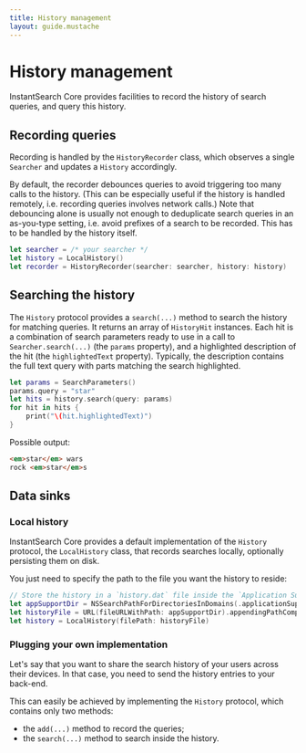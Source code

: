 ```yaml
---
title: History management
layout: guide.mustache
---
```


# History management

InstantSearch Core provides facilities to record the history of search queries, and query this history.

## Recording queries

Recording is handled by the `HistoryRecorder` class, which observes a single `Searcher` and updates a `History` accordingly.

By default, the recorder debounces queries to avoid triggering too many calls to the history. (This can be especially useful if the history is handled remotely, i.e. recording queries involves network calls.) Note that debouncing alone is usually not enough to deduplicate search queries in an as-you-type setting, i.e. avoid prefixes of a search to be recorded. This has to be handled by the history itself.

```swift
let searcher = /* your searcher */
let history = LocalHistory()
let recorder = HistoryRecorder(searcher: searcher, history: history)
```

## Searching the history

The `History` protocol provides a `search(...)` method to search the history for matching queries. It returns an array of `HistoryHit` instances. Each hit is a combination of search parameters ready to use in a call to `Searcher.search(...)` (the `params` property), and a highlighted description of the hit (the `highlightedText` property). Typically, the description contains the full text query with parts matching the search highlighted.

```swift
let params = SearchParameters()
params.query = "star"
let hits = history.search(query: params)
for hit in hits {
    print("\(hit.highlightedText)")
}
```

Possible output:

```html
<em>star</em> wars
rock <em>star</em>s
```

## Data sinks

### Local history

InstantSearch Core provides a default implementation of the `History` protocol, the `LocalHistory` class, that records searches locally, optionally persisting them on disk.

You just need to specify the path to the file you want the history to reside:

```swift
// Store the history in a `history.dat` file inside the `Application Support` directory.
let appSupportDir = NSSearchPathForDirectoriesInDomains(.applicationSupportDirectory, .userDomainMask, true).first!
let historyFile = URL(fileURLWithPath: appSupportDir).appendingPathComponent("history.dat").path
let history = LocalHistory(filePath: historyFile)
```

### Plugging your own implementation

Let's say that you want to share the search history of your users across their devices. In that case, you need to send the history entries to your back-end.

This can easily be achieved by implementing the `History` protocol, which contains only two methods:

- the `add(...)` method to record the queries;
- the `search(...)` method to search inside the history.
